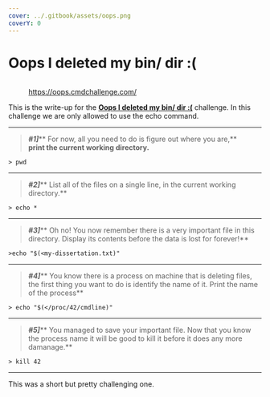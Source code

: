 ```yaml
---
cover: ../.gitbook/assets/oops.png
coverY: 0
---
```


# Oops I deleted my bin/ dir :(

<figure><img src="https://cdn-images-1.medium.com/max/1000/1*1JI5gnXl4ocO7kMYbUsUKA.png" alt=""><figcaption><p><a href="https://oops.cmdchallenge.com/">https://oops.cmdchallenge.com/</a></p></figcaption></figure>

This is the write-up for the [**Oops I deleted my bin/ dir :(**](https://oops.cmdchallenge.com/) challenge. In this challenge we are only allowed to use the echo command.

***

> _**#1]**_** For now, all you need to do is figure out where you are,**\
> **print the current working directory.**

```
> pwd
```

***

> _**#2]**_** List all of the files on a single line, in the current working directory.**

```
> echo *
```

***

> _**#3]**_** Oh no! You now remember there is a very important file in this directory. Display its contents before the data is lost for forever!**

```
>echo "$(<my-dissertation.txt)"
```

***

> _**#4]**_** You know there is a process on machine that is deleting files, the first thing you want to do is identify the name of it. Print the name of the process**

```
> echo "$(</proc/42/cmdline)"
```

***

> _**#5]**_** You managed to save your important file. Now that you know the process name it will be good to kill it before it does any more damanage.**

```
> kill 42
```

***

This was a short but pretty challenging one.
